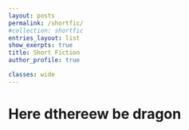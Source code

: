 ```yaml
---
layout: posts
permalink: /shortfic/
#collection: shortfic
entries_layout: list
show_exerpts: true
title: Short Fiction
author_profile: true

classes: wide
---
```



# Here dthereew be dragon

